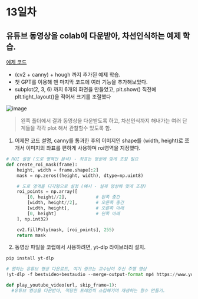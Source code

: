 # 13일차

## 유튜브 동영상을 colab에 다운받아, 차선인식하는 예제 학습.
[예제 코드]()<br>

- (cv2 + canny) + hough 까지 추가된 예제 학습. 
- 챗 GPT를 이용해 맨 마지막 코드에 여러 기능을 추가해보았다.
- subplot(2, 3, 6) 까지 6개의 화면을 만들었고, plt.show() 직전에 plt.tight_layout()을 적어서 크기를 조절했다 

![image](https://github.com/user-attachments/assets/3303cf0c-5585-4f56-b424-a78888828ac0)

> 왼쪽 폴더에서 결과 동영상을 다운받도록 하고, 차선인식까지 해내가는 여러 단계들을 각각 plot 해서 관찰할수 있도록 함.

1. 어제짠 코드 설명, canny를 통과한 후의 이미지인 shape를 (width, height)로 쪼개서 이미지의 좌표를 편하게 사용하며 roi영역을 지정했다.
```python
# ROI 설정 (도로 영역만 분석) - 좌표는 영상에 맞게 조정 필요
def create_roi_mask(frame):
    height, width = frame.shape[:2]
    mask = np.zeros((height, width), dtype=np.uint8)

    # 도로 영역을 다각형으로 설정 (예시 - 실제 영상에 맞게 조정)
    roi_points = np.array([
        [0, height//2],           # 왼쪽 중간
        [width, height//2],       # 오른쪽 중간
        [width, height],          # 오른쪽 아래
        [0, height]               # 왼쪽 아래
    ], np.int32)

    cv2.fillPoly(mask, [roi_points], 255)
    return mask
```

2. 동영상 파일을 코랩에서 사용하려면, yt-dlp 라이브러리 설치.
```python
pip install yt-dlp

# 원하는 유튜브 영상 다운로드, 여기 링크는 교수님이 주신 주행 영상
!yt-dlp -f bestvideo+bestaudio --merge-output-format mp4 https://www.youtube.com/watch?v=tEtWnGwwCEc

def play_youtube_video(url, skip_frame=1):
  #유튜브 영상을 다운받아, 적당한 프레임씩 스킵해가며 재생하는 함수 만들기.
```
